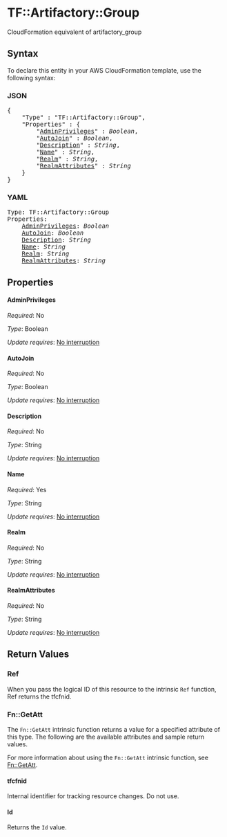 # TF::Artifactory::Group

CloudFormation equivalent of artifactory_group

## Syntax

To declare this entity in your AWS CloudFormation template, use the following syntax:

### JSON

<pre>
{
    "Type" : "TF::Artifactory::Group",
    "Properties" : {
        "<a href="#adminprivileges" title="AdminPrivileges">AdminPrivileges</a>" : <i>Boolean</i>,
        "<a href="#autojoin" title="AutoJoin">AutoJoin</a>" : <i>Boolean</i>,
        "<a href="#description" title="Description">Description</a>" : <i>String</i>,
        "<a href="#name" title="Name">Name</a>" : <i>String</i>,
        "<a href="#realm" title="Realm">Realm</a>" : <i>String</i>,
        "<a href="#realmattributes" title="RealmAttributes">RealmAttributes</a>" : <i>String</i>
    }
}
</pre>

### YAML

<pre>
Type: TF::Artifactory::Group
Properties:
    <a href="#adminprivileges" title="AdminPrivileges">AdminPrivileges</a>: <i>Boolean</i>
    <a href="#autojoin" title="AutoJoin">AutoJoin</a>: <i>Boolean</i>
    <a href="#description" title="Description">Description</a>: <i>String</i>
    <a href="#name" title="Name">Name</a>: <i>String</i>
    <a href="#realm" title="Realm">Realm</a>: <i>String</i>
    <a href="#realmattributes" title="RealmAttributes">RealmAttributes</a>: <i>String</i>
</pre>

## Properties

#### AdminPrivileges

_Required_: No

_Type_: Boolean

_Update requires_: [No interruption](https://docs.aws.amazon.com/AWSCloudFormation/latest/UserGuide/using-cfn-updating-stacks-update-behaviors.html#update-no-interrupt)

#### AutoJoin

_Required_: No

_Type_: Boolean

_Update requires_: [No interruption](https://docs.aws.amazon.com/AWSCloudFormation/latest/UserGuide/using-cfn-updating-stacks-update-behaviors.html#update-no-interrupt)

#### Description

_Required_: No

_Type_: String

_Update requires_: [No interruption](https://docs.aws.amazon.com/AWSCloudFormation/latest/UserGuide/using-cfn-updating-stacks-update-behaviors.html#update-no-interrupt)

#### Name

_Required_: Yes

_Type_: String

_Update requires_: [No interruption](https://docs.aws.amazon.com/AWSCloudFormation/latest/UserGuide/using-cfn-updating-stacks-update-behaviors.html#update-no-interrupt)

#### Realm

_Required_: No

_Type_: String

_Update requires_: [No interruption](https://docs.aws.amazon.com/AWSCloudFormation/latest/UserGuide/using-cfn-updating-stacks-update-behaviors.html#update-no-interrupt)

#### RealmAttributes

_Required_: No

_Type_: String

_Update requires_: [No interruption](https://docs.aws.amazon.com/AWSCloudFormation/latest/UserGuide/using-cfn-updating-stacks-update-behaviors.html#update-no-interrupt)

## Return Values

### Ref

When you pass the logical ID of this resource to the intrinsic `Ref` function, Ref returns the tfcfnid.

### Fn::GetAtt

The `Fn::GetAtt` intrinsic function returns a value for a specified attribute of this type. The following are the available attributes and sample return values.

For more information about using the `Fn::GetAtt` intrinsic function, see [Fn::GetAtt](https://docs.aws.amazon.com/AWSCloudFormation/latest/UserGuide/intrinsic-function-reference-getatt.html).

#### tfcfnid

Internal identifier for tracking resource changes. Do not use.

#### Id

Returns the <code>Id</code> value.

